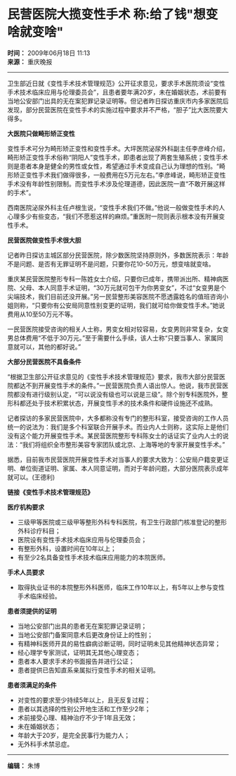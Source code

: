 # 民营医院大揽变性手术 称:给了钱"想变啥就变啥"

**时间：** 2009年06月18日 11:13  
**来源：** 重庆晚报  

---  

卫生部近日就《变性手术技术管理规范》公开征求意见，要求手术医院须设“变性手术技术临床应用与伦理委员会”，且患者要年满20岁，未在婚姻状态，术前要有当地公安部门出具的无在案犯罪记录证明等。但记者昨日探访重庆市内多家医院后发现，部分民营医院在变性手术的实施过程中要求并不严格，“胆子”比大医院要大得多。

**大医院只做畸形矫正变性**

变性手术可分为畸形矫正变性和变性手术。大坪医院泌尿外科副主任李彦峰介绍，畸形矫正变性手术俗称“阴阳人”变性手术，即患者出现了两套生殖系统；变性手术则是患者本身是健全的男性或女性，希望通过手术变成自己认为理想的性别。“畸形矫正变性手术我们做得很多，一般费用在5万元左右。”李彦峰说，畸形矫正变性手术没有年龄性别限制。而变性手术涉及伦理道德，因此医院一直“不敢开展这样的手术”。

西南医院泌尿外科主任卢根生说，“变性手术我们不做。”他说一般做变性手术的人心理多少有些变态，“我们不愿惹这样的麻烦。”重医附一院则表示根本没有开展变性手术。

**民营医院做变性手术很大胆**

记者昨日探访主城区部分民营医院，除少数医院坚持原则外，多数医院表示：年龄不是问题、是否有无罪证明不是问题，只要你花10-50万元，想变啥就变啥。

重庆某民营医院整形专科一陈姓女士介绍，只要你已成年，携带派出所、精神病医院、父母、本人同意手术证明，“30万元就可包干为你男变女”，不过“女变男是个尖端技术，我们目前还没开展。”另一民营整形美容医院不愿透露姓名的值班咨询小姐则称，“只要你有公安局同意性别变更的证明，我们就可给你做变性手术。”她说费用从10至50万元不等。

一民营医院接受咨询的相关人士称，男变女相对较容易，女变男则非常复杂，女变男总体费用“不低于30万元。”至于需要什么手续，该人士称“只要当事人、家属同意就可以，其他的都好说。”

**大部分民营医院不具备条件**

“根据卫生部公开征求意见的《变性手术技术管理规范》要求，我市大部分民营医院都达不到开展变性手术的条件。”一民营医院负责人语出惊人。他说，我市民营医院都没有进行级别认定，“可以说没有级也可以说是三级”。除个别专科医院外，整形科都还处于技术积累状态，开展变性手术的技术条件和硬件设施还不成熟。

记者探访的多家民营医院中，大多都称没有专门的整形科室，接受咨询的工作人员统一的说法为：我们是多个科室联合开展手术。而业内人士则称，这实际上是他们没有这个能力开展变性手术。某民营医院整形专科陈女士的话证实了业内人士的说法：“我们将组织全市整形美容专家团队或北京、上海等地的专家开展变性手术。”

据悉，目前我市民营医院开展变性手术对当事人的要求大致为：公安局户籍变更证明、单位街道证明、家属、本人同意证明，而对于年龄问题，大部分医院表示成年就可以。(王德利)

**链接《变性手术技术管理规范》**

**医疗机构要求**

- 三级甲等医院或三级甲等整形外科专科医院，有卫生行政部门核准登记的整形外科诊疗科目；
- 医院设有变性手术技术临床应用与伦理委员会；
- 有整形外科，设置时间在10年以上；
- 有至少2名具备变性手术技术临床应用能力的本院医师。

**手术人员要求**

- 取得执业证书的本院整形外科医师，临床工作10年以上，有5年以上参与变性手术临床经验。

**患者须提供的证明**

- 当地公安部门出具的患者无在案犯罪记录证明；
- 当地公安部门备案同意术后更改身份证上的性别；
- 有精神科医师开具的易性癖病诊断证明，同时证明未见其他精神状态异常；
- 经心理学专家测试，证明其无其他心理变态；
- 患者本人要求手术的书面报告并进行公证；
- 患者提供已告知直系亲属拟行变性手术的相关证明。

**患者须满足的条件**

- 对变性的要求至少持续5年以上，且无反复过程；
- 患者以其选择的性别公开地生活和工作至少2年；
- 术前接受心理、精神治疗不少于1年且无效；
- 未在婚姻状态；
- 年龄大于20岁，是完全民事行为能力人；
- 无外科手术禁忌症。

---  

**编辑：** 朱博